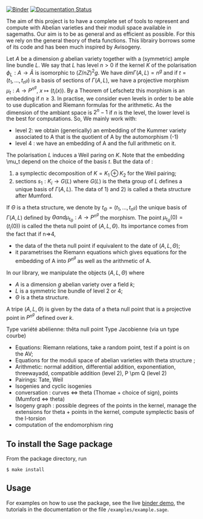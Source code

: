 [![Binder](https://mybinder.org/badge_logo.svg)](https://mybinder.org/v2/git/https%3A%2F%2Fgitlab.inria.fr%2Froberdam%2Favisogenies/sage) [![Documentation Status](https://readthedocs.org/projects/avisogenies/badge/?version=latest)](https://avisogenies.readthedocs.io/en/latest/?badge=latest)


The aim of this project is to have a complete set of tools to represent and compute with
Abelian varieties and their moduli space available in sagemaths.  Our aim is to be as
general and as efficient as possible. For this we rely on the general theory of theta
functions. This librairy borrows some of its code and has been much inspired by Avisogeny.

Let $A$ be a dimension $g$ abelian variety together with a (symmetric) ample line bundle $L$. We say that $L$ has level
$n>0$ if the kernel $K$ of the polarisation $\phi_L : A \rightarrow \hat{A}$ 
is isomorphic to $(Z/nZ)^2g$. We have $dim \Gamma(A,
L)=n^g$ and if $t=(t_1, \ldots, t_{n^g})$ is a basis of sections of $\Gamma(A, L)$, we have a
projective morphism $\mu_t : A \rightarrow P^{n^g}$, $x \mapsto (t_i(x))$. By a Theorem of Lefschetz
this morphism is an embedding if $n\geq 3$. In practise, we consider even levels in order to be
able to use duplication and Riemann formulas for the arithmetic. As the dimension of the
ambiant space is $2^n-1$ if $n$ is the level, the lower level is the best for computations. So, We mainly
work with:
- level 2: we obtain (generically) an embedding of the Kummer variety associated to A that
  is the quotient of A by the automorphism (-1)
- level 4 : we have an embedding of A and the full arithmetic on it.

The polarisation $L$ induces a Weil paring on $K$.
Note that the embedding \mu_t depend on the choice of the basis $t$. But the data of :
1) a symplectic decomposition of $K= K_1 \oplus K_2$ for the Weil pairing;
2) sections $s_1 : K_i \rightarrow G(L)$ where $G(L)$ is the theta group of $L$
defines a unique basis of $\Gamma(A, L)$. The data of 1) and 2) is called a theta structure after Mumford.

If $\Theta$ is a theta structure, we denote by $t_\Theta=(t_1, \ldots, t_{n^g})$ the unique
basis of $\Gamma(A,L)$ defined by $\Theta and \mu_{t_\Theta} : A \rightarrow P^{n^g}$ the
morphism. The point $\mu_{t_\Theta}(0)=(t_i(0))$ is called the theta null point of
$(A,L,\Theta$). Its importance comes from the fact that if n=>4, 
- the data of the theta null point if equivalent to the date of $(A, L, \Theta)$;
- it parametrises the Riemann equations which gives equations for the embedding of A into
  $P^{n^g}$ as well as the arithmetic of A.

In our library, we manipulate the objects $(A, L, \Theta)$ where
- $A$ is a dimension $g$ abelian variety over a field $k$;
- $L$ is a symmetric line bundle of level 2 or 4;
- $\Theta$ is a theta structure.

A tripe $(A, L, \Theta)$ is given by the data of a theta null point that is a projective
point in $P^{n^g}$ defined over $k$.


Type variété abélienne: thêta null point
Type Jacobienne (via un type courbe)

- Equations: Riemann relations, take a random point, test if a point is on the AV;
- Equations for the moduli space of abelian varieties with theta structure ;
- Arithmetic: normal addition, differential addition, exponentiation, threewayadd,
  compatible addition (level 2), P \pm Q (level 2)
- Pairings: Tate, Weil
- Isogenies and cyclic isogenies
- conversation : curves <=> theta (Thomae + choice of sign), points (Mumford <=> theta)
- Isogeny graph : possible degrees of the points in the kernel, manage the extensions for
  theta + points in the kernel, compute symplectic basis of the l-torsion
- computation of the endomorphism ring

## To install the Sage package
From the package directory, run

```console
$ make install
```

## Usage
For examples on how to use the package, see the live [binder demo](https://mybinder.org/v2/git/https%3A%2F%2Fgitlab.inria.fr%2Froberdam%2Favisogenies/sage?filepath=.%2Fdocs/source/tutorials/example.ipynb
), the tutorials in the documentation or the file `/examples/example.sage`.
